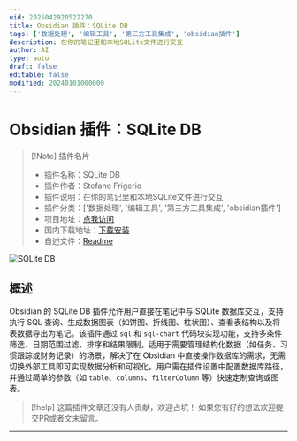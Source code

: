 ```yaml
---
uid: 2025042920522270
title: Obsidian 插件：SQLite DB
tags: ['数据处理', '编辑工具', '第三方工具集成', 'obsidian插件']
description: 在你的笔记里和本地SQLite文件进行交互
author: AI
type: auto
draft: false
editable: false
modified: 20240101000000
---
```


# Obsidian 插件：SQLite DB

> [!Note] 插件名片
> - 插件名称：SQLite DB
> - 插件作者：Stefano Frigerio
> - 插件说明：在你的笔记里和本地SQLite文件进行交互
> - 插件分类：['数据处理', '编辑工具', '第三方工具集成', 'obsidian插件']
> - 项目地址：[点我访问](https://github.com/stfrigerio/sqliteDB)
> - 国内下载地址：[下载安装](https://pkmer.cn/products/plugin/pluginMarket/?sqlite-db)
> - 自述文件：[Readme](https://ghproxy.net/https://raw.githubusercontent.com/stfrigerio/sqliteDB/master/README.md)

![SQLite DB](https://cdn.pkmer.cn/covers/sqlite-db_2_0.png!pkmer)

## 概述

Obsidian 的 SQLite DB 插件允许用户直接在笔记中与 SQLite 数据库交互，支持执行 SQL 查询、生成数据图表（如饼图、折线图、柱状图）、查看表结构以及将表数据导出为笔记。该插件通过 `sql` 和 `sql-chart` 代码块实现功能，支持多条件筛选、日期范围过滤、排序和结果限制，适用于需要管理结构化数据（如任务、习惯跟踪或财务记录）的场景，解决了在 Obsidian 中直接操作数据库的需求，无需切换外部工具即可实现数据分析和可视化。用户需在插件设置中配置数据库路径，并通过简单的参数（如 `table`、`columns`、`filterColumn` 等）快速定制查询或图表。


> [!help] 
> 这篇插件文章还没有人贡献，欢迎占坑！
> 如果您有好的想法欢迎提交PR或者文末留言。
> 

---



